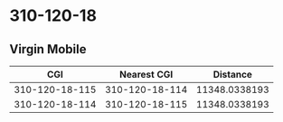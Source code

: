 # 310-120-18
## Virgin Mobile


| CGI | Nearest CGI | Distance |
|-----|-------------|----------|
| 310-120-18-115 | 310-120-18-114 | 11348.0338193 |
| 310-120-18-114 | 310-120-18-115 | 11348.0338193 |
